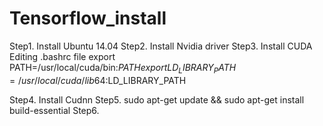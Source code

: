 # Tensorflow_install

Step1. Install Ubuntu 14.04
Step2. Install Nvidia driver
Step3. Install CUDA
  Editing .bashrc file
    export PATH=/usr/local/cuda/bin:$PATH
    export LD_LIBRARY_PATH=/usr/local/cuda/lib64:$LD_LIBRARY_PATH
    
Step4. Install Cudnn
Step5. sudo apt-get update && sudo apt-get install build-essential
Step6.

